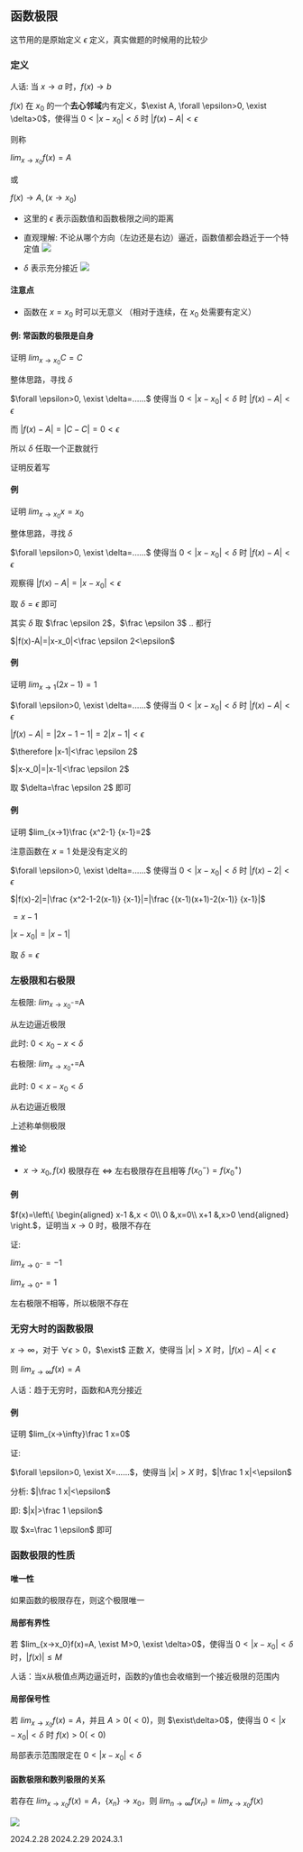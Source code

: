 ## 函数极限

这节用的是原始定义 $\epsilon$ 定义，真实做题的时候用的比较少

### 定义

人话: 当 $x→a$ 时，$f(x)→b$

$f(x)$ 在 $x_0$ 的一个**去心邻域**内有定义，$\exist A, \forall \epsilon>0, \exist \delta>0$，使得当 $0<|x-x_0|<\delta$ 时 $|f(x)-A|<\epsilon$

则称

$lim_{x→x_0}f(x)=A$

或

$f(x)→A, (x→x_0)$

* 这里的 $\epsilon$ 表示函数值和函数极限之间的距离

* 直观理解: 不论从哪个方向（左边还是右边）逼近，函数值都会趋近于一个特定值
    ![](./../assets/4.png)

* $\delta$ 表示充分接近
    ![](./../assets/5.png)

#### 注意点

* 函数在 $x=x_0$ 时可以无意义 （相对于连续，在 $x_0$ 处需要有定义）

#### 例: 常函数的极限是自身

证明 $lim_{x→x_0}C=C$

整体思路，寻找 $\delta$

$\forall \epsilon>0, \exist \delta=......$ 使得当 $0<|x-x_0|<\delta$ 时 $|f(x)-A|<\epsilon$

而 $|f(x)-A|=|C-C|=0<\epsilon$

所以 $\delta$ 任取一个正数就行

证明反着写

#### 例

证明 $lim_{x→x_0}x=x_0$

整体思路，寻找 $\delta$

$\forall \epsilon>0, \exist \delta=......$ 使得当 $0<|x-x_0|<\delta$ 时 $|f(x)-A|<\epsilon$

观察得 $|f(x)-A|=|x-x_0|<\epsilon$

取 $\delta=\epsilon$ 即可

其实 $\delta$ 取 $\frac \epsilon 2$，$\frac \epsilon 3$ .. 都行

$|f(x)-A|=|x-x_0|<\frac \epsilon 2<\epsilon$

#### 例

证明 $lim_{x→1}(2x-1)=1$

$\forall \epsilon>0, \exist \delta=......$ 使得当 $0<|x-x_0|<\delta$ 时 $|f(x)-A|<\epsilon$

$|f(x)-A|=|2x-1-1|=2|x-1|<\epsilon$

$\therefore |x-1|<\frac \epsilon 2$

$|x-x_0|=|x-1|<\frac \epsilon 2$

取 $\delta=\frac \epsilon 2$ 即可

#### 例

证明 $lim_{x→1}\frac {x^2-1} {x-1}=2$

注意函数在 $x=1$ 处是没有定义的

$\forall \epsilon>0, \exist \delta=......$ 使得当 $0<|x-x_0|<\delta$ 时 $|f(x)-2|<\epsilon$

$|f(x)-2|=|\frac {x^2-1-2(x-1)} {x-1}|=|\frac {(x-1)(x+1)-2(x-1)} {x-1}|$

$=x-1$

$|x-x_0|=|x-1|$

取 $\delta=\epsilon$

### 左极限和右极限

左极限: $lim_{x→x_0^-}$=A

从左边逼近极限

此时: $0<x_0-x<\delta$

右极限: $lim_{x→x_0^+}$=A

此时: $0<x-x_0<\delta$

从右边逼近极限

上述称单侧极限

#### 推论

* $x→x_0, f(x)$ 极限存在 $\Leftrightarrow$ 左右极限存在且相等
    $f(x_0^-)=f(x_0^+)$

#### 例

$f(x)=\left\{
    \begin{aligned}
    x-1 &,x < 0\\
    0 &,x=0\\
    x+1 &,x>0
    \end{aligned}
\right.$，证明当 $x→0$ 时，极限不存在

证:

$lim_{x→0^-}=-1$

$lim_{x→0^+}=1$

左右极限不相等，所以极限不存在

### 无穷大时的函数极限

$x→\infty$，对于 $\forall \epsilon>0$，$\exist$ 正数 $X$，使得当 $|x|>X$ 时，$|f(x)-A|<\epsilon$

则 $lim_{x→\infty}f(x)=A$

人话：趋于无穷时，函数和A充分接近

#### 例

证明 $lim_{x→\infty}\frac 1 x=0$

证: 

$\forall \epsilon>0, \exist X=......$，使得当 $|x|>X$ 时，$|\frac 1 x|<\epsilon$

分析: $|\frac 1 x|<\epsilon$

即: $|x|>\frac 1 \epsilon$

取 $x=\frac 1 \epsilon$ 即可

### 函数极限的性质

#### 唯一性

如果函数的极限存在，则这个极限唯一

#### 局部有界性

若 $lim_{x→x_0}f(x)=A, \exist M>0, \exist \delta>0$，使得当 $0<|x-x_0|<\delta$ 时，$|f(x)|\leq M$

人话：当x从极值点两边逼近时，函数的y值也会收缩到一个接近极限的范围内

#### 局部保号性

若  $lim_{x→x_0}f(x)=A$，并且 $A>0(<0)$，则 $\exist\delta>0$，使得当 $0<|x-x_0|<\delta$ 时 $f(x)>0(<0)$

局部表示范围限定在 $0<|x-x_0|<\delta$

#### 函数极限和数列极限的关系

若存在 $lim_{x→x_0}f(x)=A$，$\{x_n\}→x_0$，则 $lim_{n→\infty}f(x_n)=lim_{x→x_0}f(x)$

![](./../assets/6.png)

2024.2.28
2024.2.29
2024.3.1
